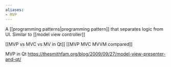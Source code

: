 ```yaml
---
aliases:
- MVP
---
```


A [[programming patterns|programming pattern]] that separates logic from UI.
Similar to [[model view controller]]

[[MVP vs MVC vs MV in Qt]]
[[MVP MVC MVVM compared]]



MVP in Qt  https://thesmithfam.org/blog/2009/09/27/model-view-presenter-and-qt/